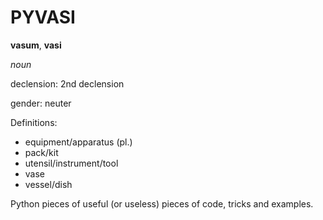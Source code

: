 # PYVASI

**vasum**, **vasi**

*noun*

declension: 2nd declension

gender: neuter

Definitions:

* equipment/apparatus (pl.)
* pack/kit
* utensil/instrument/tool
* vase
* vessel/dish

Python pieces of useful (or useless) pieces of code, tricks and examples.
